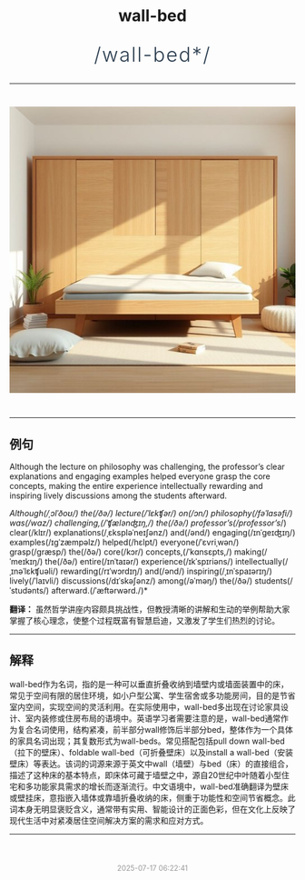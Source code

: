 <div align="center">

# wall-bed

<div style="margin: 30px 0;">
<h1 style="font-size: 2.5em; font-weight: 300; letter-spacing: 2px; margin: 0; color: #2c3e50;">
/wall-bed*/
</h1>
</div>

</div>

---

<div align="center" style="margin: 40px 0;">

![wall-bed](images/wall-bed.png)

</div>

---

## 例句

Although the lecture on philosophy was challenging, the professor’s clear explanations and engaging examples helped everyone grasp the core concepts, making the entire experience intellectually rewarding and inspiring lively discussions among the students afterward.

*Although(/ˌɔlˈðoʊ/) the(/ðə/) lecture(/ˈlɛkʧər/) on(/ɔn/) philosophy(/fəˈlɑsəfi/) was(/wɑz/) challenging,(/ˈʧælənʤɪŋ,/) the(/ðə/) professor’s(/professor’s*/) clear(/klɪr/) explanations(/ˌɛkspləˈneɪʃənz/) and(/ənd/) engaging(/ɪnˈgeɪʤɪŋ/) examples(/ɪgˈzæmpəlz/) helped(/hɛlpt/) everyone(/ˈɛvriˌwən/) grasp(/græsp/) the(/ðə/) core(/kɔr/) concepts,(/ˈkɑnsɛpts,/) making(/ˈmeɪkɪŋ/) the(/ðə/) entire(/ɪnˈtaɪər/) experience(/ɪkˈspɪriəns/) intellectually(/ˌɪnəˈlɛkʧuəli/) rewarding(/rɪˈwɔrdɪŋ/) and(/ənd/) inspiring(/ˌɪnˈspaɪərɪŋ/) lively(/ˈlaɪvli/) discussions(/dɪˈskəʃənz/) among(/əˈməŋ/) the(/ðə/) students(/ˈstudənts/) afterward.(/ˈæftərwərd./)*

**翻译：** 虽然哲学讲座内容颇具挑战性，但教授清晰的讲解和生动的举例帮助大家掌握了核心理念，使整个过程既富有智慧启迪，又激发了学生们热烈的讨论。

---

## 解释

wall-bed作为名词，指的是一种可以垂直折叠收纳到墙壁内或墙面装置中的床，常见于空间有限的居住环境，如小户型公寓、学生宿舍或多功能房间，目的是节省室内空间，实现空间的灵活利用。在实际使用中，wall-bed多出现在讨论家具设计、室内装修或住房布局的语境中。英语学习者需要注意的是，wall-bed通常作为复合名词使用，结构紧凑，前半部分wall修饰后半部分bed，整体作为一个具体的家具名词出现；其复数形式为wall-beds。常见搭配包括pull down wall-bed（拉下的壁床）、foldable wall-bed（可折叠壁床）以及install a wall-bed（安装壁床）等表达。该词的词源来源于英文中wall（墙壁）与bed（床）的直接组合，描述了这种床的基本特点，即床体可藏于墙壁之中，源自20世纪中叶随着小型住宅和多功能家具需求的增长而逐渐流行。中文语境中，wall-bed准确翻译为壁床或壁挂床，意指嵌入墙体或靠墙折叠收纳的床，侧重于功能性和空间节省概念。此词本身无明显褒贬含义，通常带有实用、智能设计的正面色彩，但在文化上反映了现代生活中对紧凑居住空间解决方案的需求和应对方式。


---

<div align="center" style="margin-top: 50px;">
<small style="color: #999; font-size: 0.9em;">2025-07-17 06:22:41</small>
</div>
